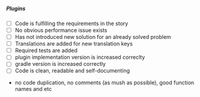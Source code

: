 ##### Plugins
- [ ] Code is fulfilling the requirements in the story
- [ ] No obvious performance issue exists
- [ ] Has not introduced new solution for an already solved problem
- [ ] Translations are added for new translation keys
- [ ] Required tests are added
- [ ] plugin implementation version is increased correclty
- [ ] gradle version is increased correctly
- [ ] Code is clean, readable and self-documenting
-  no code duplication, no comments (as mush as possible), good function names and etc

